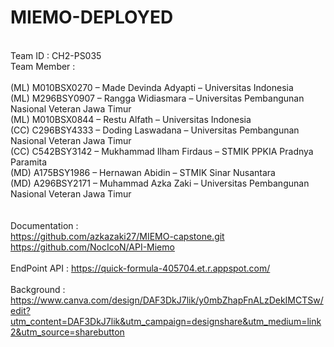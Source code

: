 # MIEMO-DEPLOYED
<br/>Team ID      :  CH2-PS035
<br/>Team Member  :  
<br/>(ML)  M010BSX0270 – Made Devinda Adyapti – Universitas Indonesia
<br/>(ML)  M296BSY0907 – Rangga Widiasmara – Universitas Pembangunan Nasional Veteran Jawa Timur
<br/>(ML)  M010BSX0844 – Restu Alfath – Universitas Indonesia
<br/>(CC)  C296BSY4333 – Doding Laswadana – Universitas Pembangunan Nasional Veteran Jawa Timur
<br/>(CC)  C542BSY3142 – Mukhammad Ilham Firdaus – STMIK PPKIA Pradnya Paramita
<br/>(MD)  A175BSY1986 – Hernawan Abidin – STMIK Sinar Nusantara
<br/>(MD)  A296BSY2171 – Muhammad Azka Zaki – Universitas Pembangunan Nasional Veteran Jawa Timur
<br/>
<br/>
<br/>Documentation  :
<br/>https://github.com/azkazaki27/MIEMO-capstone.git
<br/>https://github.com/NocIcoN/API-Miemo
<br/>
<br/> EndPoint API  :   https://quick-formula-405704.et.r.appspot.com/
<br/>
<br/>Background     :
<br/>https://www.canva.com/design/DAF3DkJ7lik/y0mbZhapFnALzDekIMCTSw/edit?utm_content=DAF3DkJ7lik&utm_campaign=designshare&utm_medium=link2&utm_source=sharebutton



